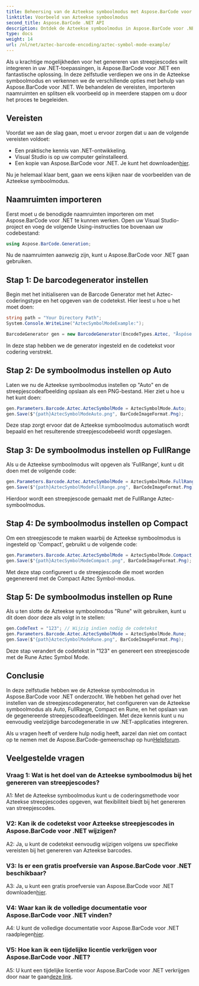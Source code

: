 ```yaml
---
title: Beheersing van de Azteekse symboolmodus met Aspose.BarCode voor .NET
linktitle: Voorbeeld van Azteekse symboolmodus
second_title: Aspose.BarCode .NET API
description: Ontdek de Azteekse symboolmodus in Aspose.BarCode voor .NET en leer hoe u eenvoudig veelzijdige barcodes kunt genereren. Ga aan de slag met de Auto-, FullRange-, Compact- en Rune-modi in deze uitgebreide tutorial.
type: docs
weight: 14
url: /nl/net/aztec-barcode-encoding/aztec-symbol-mode-example/
---
```

Als u krachtige mogelijkheden voor het genereren van streepjescodes wilt integreren in uw .NET-toepassingen, is Aspose.BarCode voor .NET een fantastische oplossing. In deze zelfstudie verdiepen we ons in de Azteekse symboolmodus en verkennen we de verschillende opties met behulp van Aspose.BarCode voor .NET. We behandelen de vereisten, importeren naamruimten en splitsen elk voorbeeld op in meerdere stappen om u door het proces te begeleiden.

## Vereisten

Voordat we aan de slag gaan, moet u ervoor zorgen dat u aan de volgende vereisten voldoet:

- Een praktische kennis van .NET-ontwikkeling.
- Visual Studio is op uw computer geïnstalleerd.
-  Een kopie van Aspose.BarCode voor .NET. Je kunt het downloaden[hier](https://releases.aspose.com/barcode/net/).

Nu je helemaal klaar bent, gaan we eens kijken naar de voorbeelden van de Azteekse symboolmodus.

## Naamruimten importeren

Eerst moet u de benodigde naamruimten importeren om met Aspose.BarCode voor .NET te kunnen werken. Open uw Visual Studio-project en voeg de volgende Using-instructies toe bovenaan uw codebestand:

```csharp
using Aspose.BarCode.Generation;
```

Nu de naamruimten aanwezig zijn, kunt u Aspose.BarCode voor .NET gaan gebruiken.

## Stap 1: De barcodegenerator instellen

Begin met het initialiseren van de Barcode Generator met het Aztec-coderingstype en het opgeven van de codetekst. Hier leest u hoe u het moet doen:

```csharp
string path = "Your Directory Path";
System.Console.WriteLine("AztecSymbolModeExample:");

BarcodeGenerator gen = new BarcodeGenerator(EncodeTypes.Aztec, "Åspóse.Barcóde©");
```

In deze stap hebben we de generator ingesteld en de codetekst voor codering verstrekt.

## Stap 2: De symboolmodus instellen op Auto

Laten we nu de Azteekse symboolmodus instellen op "Auto" en de streepjescodeafbeelding opslaan als een PNG-bestand. Hier ziet u hoe u het kunt doen:

```csharp
gen.Parameters.Barcode.Aztec.AztecSymbolMode = AztecSymbolMode.Auto;
gen.Save($"{path}AztecSymbolModeAuto.png", BarCodeImageFormat.Png);
```

Deze stap zorgt ervoor dat de Azteekse symboolmodus automatisch wordt bepaald en het resulterende streepjescodebeeld wordt opgeslagen.

## Stap 3: De symboolmodus instellen op FullRange

Als u de Azteekse symboolmodus wilt opgeven als 'FullRange', kunt u dit doen met de volgende code:

```csharp
gen.Parameters.Barcode.Aztec.AztecSymbolMode = AztecSymbolMode.FullRange;
gen.Save($"{path}AztecSymbolModeFullRange.png", BarCodeImageFormat.Png);
```

Hierdoor wordt een streepjescode gemaakt met de FullRange Aztec-symboolmodus.

## Stap 4: De symboolmodus instellen op Compact

Om een streepjescode te maken waarbij de Azteekse symboolmodus is ingesteld op 'Compact', gebruikt u de volgende code:

```csharp
gen.Parameters.Barcode.Aztec.AztecSymbolMode = AztecSymbolMode.Compact;
gen.Save($"{path}AztecSymbolModeCompact.png", BarCodeImageFormat.Png);
```

Met deze stap configureert u de streepjescode die moet worden gegenereerd met de Compact Aztec Symbol-modus.

## Stap 5: De symboolmodus instellen op Rune

Als u ten slotte de Azteekse symboolmodus "Rune" wilt gebruiken, kunt u dit doen door deze als volgt in te stellen:

```csharp
gen.CodeText = "123"; // Wijzig indien nodig de codetekst
gen.Parameters.Barcode.Aztec.AztecSymbolMode = AztecSymbolMode.Rune;
gen.Save($"{path}AztecSymbolModeRune.png", BarCodeImageFormat.Png);
```

Deze stap verandert de codetekst in "123" en genereert een streepjescode met de Rune Aztec Symbol Mode.

## Conclusie

In deze zelfstudie hebben we de Azteekse symboolmodus in Aspose.BarCode voor .NET onderzocht. We hebben het gehad over het instellen van de streepjescodegenerator, het configureren van de Azteekse symboolmodus als Auto, FullRange, Compact en Rune, en het opslaan van de gegenereerde streepjescodeafbeeldingen. Met deze kennis kunt u nu eenvoudig veelzijdige barcodegeneratie in uw .NET-applicaties integreren.

 Als u vragen heeft of verdere hulp nodig heeft, aarzel dan niet om contact op te nemen met de Aspose.BarCode-gemeenschap op hun[Helpforum](https://forum.aspose.com/c/barcode/13).

## Veelgestelde vragen

### Vraag 1: Wat is het doel van de Azteekse symboolmodus bij het genereren van streepjescodes?

A1: Met de Azteekse symboolmodus kunt u de coderingsmethode voor Azteekse streepjescodes opgeven, wat flexibiliteit biedt bij het genereren van streepjescodes.

### V2: Kan ik de codetekst voor Azteekse streepjescodes in Aspose.BarCode voor .NET wijzigen?

A2: Ja, u kunt de codetekst eenvoudig wijzigen volgens uw specifieke vereisten bij het genereren van Azteekse barcodes.

### V3: Is er een gratis proefversie van Aspose.BarCode voor .NET beschikbaar?

A3: Ja, u kunt een gratis proefversie van Aspose.BarCode voor .NET downloaden[hier](https://releases.aspose.com/).

### V4: Waar kan ik de volledige documentatie voor Aspose.BarCode voor .NET vinden?

 A4: U kunt de volledige documentatie voor Aspose.BarCode voor .NET raadplegen[hier](https://reference.aspose.com/barcode/net/).

### V5: Hoe kan ik een tijdelijke licentie verkrijgen voor Aspose.BarCode voor .NET?

 A5: U kunt een tijdelijke licentie voor Aspose.BarCode voor .NET verkrijgen door naar te gaan[deze link](https://purchase.aspose.com/temporary-license/).